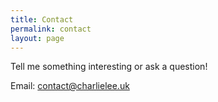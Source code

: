 ```yaml
---
title: Contact
permalink: contact
layout: page
---
```

Tell me something interesting or ask a question!

Email: <a href="mailto:contact@charlielee.uk">contact@charlielee.uk</a>